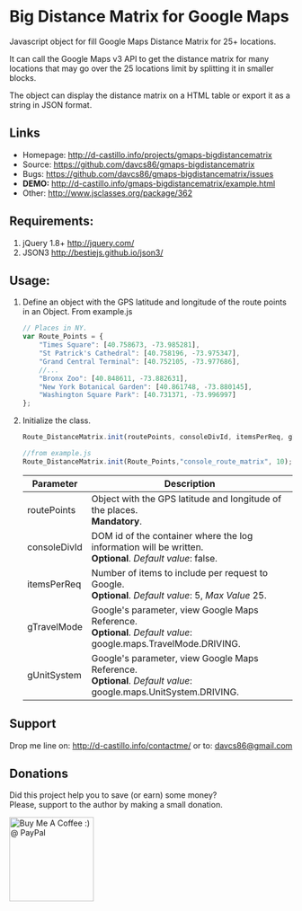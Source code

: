 Big Distance Matrix for Google Maps
=======================

Javascript object for fill Google Maps Distance Matrix for 25+ locations.

It can call the Google Maps v3 API to get the distance matrix for many locations that may go over the 25 locations limit by splitting it in smaller blocks.

The object can display the distance matrix on a HTML table or export it as a string in JSON format.

## Links

* Homepage: <http://d-castillo.info/projects/gmaps-bigdistancematrix>
* Source: <https://github.com/davcs86/gmaps-bigdistancematrix>
* Bugs:   <https://github.com/davcs86/gmaps-bigdistancematrix/issues>
* **DEMO:** <http://d-castillo.info/gmaps-bigdistancematrix/example.html>
* Other: <http://www.jsclasses.org/package/362>

## Requirements:

1. jQuery 1.8+ <http://jquery.com/>
2. JSON3 <http://bestiejs.github.io/json3/>

## Usage:

1. Define an object with the GPS latitude and longitude of the route points in an Object. From example.js

	```javascript
	// Places in NY.
	var Route_Points = {
		"Times Square": [40.758673, -73.985281],
		"St Patrick's Cathedral": [40.758196, -73.975347],
		"Grand Central Terminal": [40.752105, -73.977686],
		//...
		"Bronx Zoo": [40.848611, -73.882631],
		"New York Botanical Garden": [40.861748, -73.880145],
		"Washington Square Park": [40.731371, -73.996997]
	};
	```

2. Initialize the class.

	```javascript
	Route_DistanceMatrix.init(routePoints, consoleDivId, itemsPerReq, gTravelMode, gUnitSystem, gAvoidHighways, gAvoidTolls);

	//from example.js	
	Route_DistanceMatrix.init(Route_Points,"console_route_matrix", 10);
	```
	| Parameter | Description |
	| ------------- | ----------- |
	|routePoints | Object with the GPS latitude and longitude of the places. <br>**Mandatory**.|
	|consoleDivId | DOM id of the container where the log information will be written. <br>**Optional**. _Default value_: false. |
	|itemsPerReq | Number of items to include per request to Google. <br>**Optional**. _Default value_: 5,  _Max Value_ 25.|
	|gTravelMode | Google's parameter, view Google Maps Reference. <br>**Optional**. _Default value_: google.maps.TravelMode.DRIVING.|
	|gUnitSystem | Google's parameter, view Google Maps Reference. <br>**Optional**. _Default value_: google.maps.UnitSystem.DRIVING.|


## Support

Drop me line on: <http://d-castillo.info/contactme/> or to: davcs86@gmail.com

## Donations

Did this project help you to save (or earn) some money?<br>
Please, support to the author by making a small donation.

<a href='https://www.paypal.com/cgi-bin/webscr?cmd=_s-xclick&hosted_button_id=2PK29ZFPUZ5WL' target='_blank'><img width="150" style='border:0px;width:150px' src='http://ko-fi.com/img/button-4.png' border='0' alt='Buy Me A Coffee :) @ PayPal' /></a>
